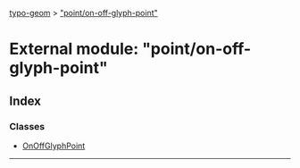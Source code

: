 [typo-geom](../README.md) > ["point/on-off-glyph-point"](../modules/_point_on_off_glyph_point_.md)

# External module: "point/on-off-glyph-point"

## Index

### Classes

* [OnOffGlyphPoint](../classes/_point_on_off_glyph_point_.onoffglyphpoint.md)

---

